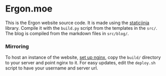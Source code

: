 # Ergon.moe
This is the Ergon website source code. 
It is made using the [staticjinja](https://staticjinja.readthedocs.io/en/latest/) library. Compile it  with the `build.py` script from the templates in the `src/`. The blog is compiled from the markdown files in `src/blog/`.

### Mirroring

To host an instance of the website, [set up nginx](https://www.nginx.com/blog/setting-up-nginx/), copy the `build/` directory to your server and point nginx to it. For easy updates, edit the `deploy.sh` script to have your username and server url.
